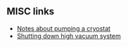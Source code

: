 
## MISC links
- [Notes about pumping a cryostat](https://www.ing.iac.es//~eng/detectors/engineering/pumping.html)
- [Shutting down high vacuum system](https://www.youtube.com/watch?v=RSvmICzEfgk) 

